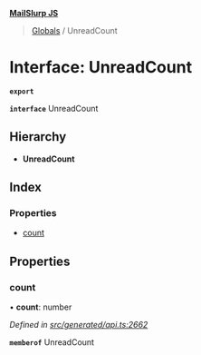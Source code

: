 **[MailSlurp JS](../README.md)**

> [Globals](../README.md) / UnreadCount

# Interface: UnreadCount

**`export`** 

**`interface`** UnreadCount

## Hierarchy

* **UnreadCount**

## Index

### Properties

* [count](unreadcount.md#count)

## Properties

### count

•  **count**: number

*Defined in [src/generated/api.ts:2662](https://github.com/mailslurp/mailslurp-client/blob/717d89d/src/generated/api.ts#L2662)*

**`memberof`** UnreadCount
